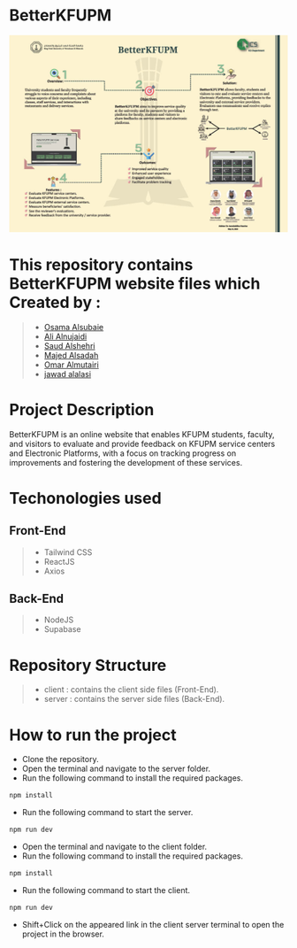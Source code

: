 # BetterKFUPM

<img src="img/BetterKFUPM-poster.jpg" alt="BetterKFUPM-poster.jpg" width="1000" >

# This repository contains BetterKFUPM website files which Created by :
> - [Osama Alsubaie](www.linkedin.com/in/osamaalsubaie)
> - [Ali Alnujaidi](https://www.linkedin.com/in/ali-alnujaidi-a903b0268?lipi=urn%3Ali%3Apage%3Ad_flagship3_profile_view_base_project_creator%3B5%2BLjjwcuTgyOXWR6m%2Bo1YA%3D%3D)
> - [Saud Alshehri](https://www.linkedin.com/in/viasaud?lipi=urn%3Ali%3Apage%3Ad_flagship3_profile_view_base_project_creator%3B5%2BLjjwcuTgyOXWR6m%2Bo1YA%3D%3D)
> - [Majed Alsadah](https://www.linkedin.com/in/majed-alsadah?lipi=urn%3Ali%3Apage%3Ad_flagship3_profile_view_base_project_creator%3B5%2BLjjwcuTgyOXWR6m%2Bo1YA%3D%3D)
> - [Omar Almutairi](https://www.linkedin.com/in/omarlinked?lipi=urn%3Ali%3Apage%3Ad_flagship3_profile_view_base_project_creator%3BCch09cPERnOQ6c93icq7Vw%3D%3D)
> - [jawad alalasi](https://www.linkedin.com/in/jawad-alalasi-89b195236/)


# Project Description

BetterKFUPM is an online website that enables KFUPM students, faculty, and visitors to evaluate and provide feedback on KFUPM service centers and Electronic Platforms, with a focus on tracking progress on improvements and fostering the development of these services.

# Techonologies used

## Front-End
>- Tailwind CSS
>- ReactJS
>- Axios

## Back-End
>- NodeJS
>- Supabase


# Repository Structure

> - client : contains the client side files (Front-End).
> - server : contains the server side files (Back-End).

# How to run the project

 - Clone the repository.
- Open the terminal and navigate to the server folder.
- Run the following command to install the required packages.
```bash
npm install
```
- Run the following command to start the server.
```bash
npm run dev
```
- Open the terminal and navigate to the client folder.
- Run the following command to install the required packages.
```bash
npm install
```
- Run the following command to start the client.
```bash
npm run dev
```
- Shift+Click on the appeared link in the client server terminal to open the project in the browser.
